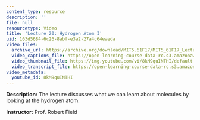 ```yaml
---
content_type: resource
description: ''
file: null
resourcetype: Video
title: 'Lecture 20: Hydrogen Atom I'
uid: 163d5684-6c26-8abf-e3a2-27a4c64eaeda
video_files:
  archive_url: https://archive.org/download/MIT5.61F17/MIT5_61F17_Lecture_20_300k.mp4
  video_captions_file: https://open-learning-course-data-rc.s3.amazonaws.com/5-61-physical-chemistry-fall-2017/02bac488b5bb5b59b153758a9ddef8bc_8kM9quINTHI.vtt
  video_thumbnail_file: https://img.youtube.com/vi/8kM9quINTHI/default.jpg
  video_transcript_file: https://open-learning-course-data-rc.s3.amazonaws.com/5-61-physical-chemistry-fall-2017/c5d27985ea78c1d6b38a6637caf5ab65_8kM9quINTHI.pdf
video_metadata:
  youtube_id: 8kM9quINTHI
---
```


**Description:** The lecture discusses what we can learn about molecules by looking at the hydrogen atom.

**Instructor:** Prof. Robert Field